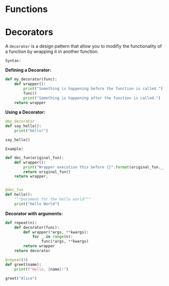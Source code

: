 # Functions

# Decorators

A `decorator` is a design pattern that allow you to modifiy the functionality of a function by wrapping it in another function.

`Syntax:`

**Defining a Decorator:**

```py
def my_decorator(func):
    def wrapper():
        print("Something is happening before the function is called.")
        func()
        print("Something is happening after the function is called.")
    return wrapper
```

**Using a Decorator:**

```py
@my_decorator
def say_hello():
    print("Hello!")

say_hello()
```

`Example:`

```py
def dec_fun(original_fun):
    def wrapper():
        print("Wrapper execution this before {}".format(original_fun.__name__))
        return original_fun()
    return wrapper;


@dec_fun
def hello():
    """Document for the hello world"""
    print("Hello World")
```

**Decorator with arguments:**

```py
def repeat(n):
    def decorator(func):
        def wrapper(*args, **kwargs):
            for _ in range(n):
                func(*args, **kwargs)
        return wrapper
    return decorator

@repeat(3)
def greet(name):
    print(f"Hello, {name}!")

greet("Alice")
```
